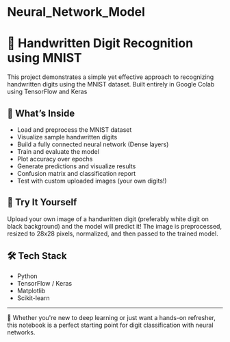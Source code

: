 # Neural_Network_Model

# 🧠 Handwritten Digit Recognition using MNIST

This project demonstrates a simple yet effective approach to recognizing handwritten digits using the MNIST dataset. Built entirely in Google Colab using TensorFlow and Keras 
## 🚀 What’s Inside

- Load and preprocess the MNIST dataset
- Visualize sample handwritten digits
- Build a fully connected neural network (Dense layers)
- Train and evaluate the model
- Plot accuracy over epochs
- Generate predictions and visualize results
- Confusion matrix and classification report
- Test with custom uploaded images (your own digits!)

## 🧪 Try It Yourself
Upload your own image of a handwritten digit (preferably white digit on black background) and the model will predict it! The image is preprocessed, resized to 28x28 pixels, normalized, and then passed to the trained model.

## 🛠 Tech Stack

- Python
- TensorFlow / Keras
- Matplotlib
- Scikit-learn



---

🎯 Whether you're new to deep learning or just want a hands-on refresher, this notebook is a perfect starting point for digit classification with neural networks.
